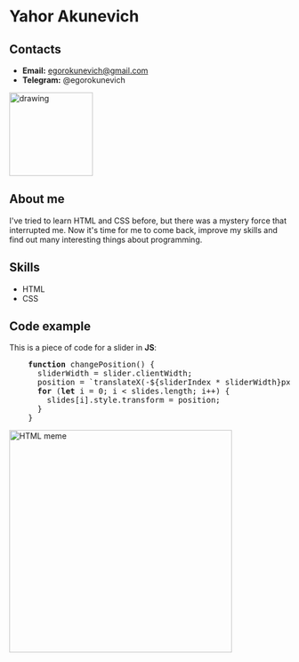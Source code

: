 # **Yahor Akunevich**

## Contacts
- **Email:** egorokunevich@gmail.com
- **Telegram:** @egorokunevich
<img src="https://pbs.twimg.com/profile_images/889974701140914177/fg5DYdBu_400x400.jpg" alt="drawing" width="150" title="SMINEM"/>

## About me
I've tried to learn HTML and CSS before, but there was a mystery force that interrupted me. Now it's time for me to come back, improve my skills and
find out many interesting things about programming.

## Skills
- HTML
- CSS

## Code example
This is a piece of code for a slider in **JS**:
<pre>
    <b>function</b> changePosition() {
      sliderWidth = slider.clientWidth;
      position = `translateX(-${sliderIndex * sliderWidth}px)`;
      <b>for</b> (<b>let</b> i = 0; i < slides.length; i++) {
        slides[i].style.transform = position;
      }
    }
</pre>
                                          
<img src="https://blog.webix.com/wp-content/uploads/2021/07/2.jpg" alt="HTML meme" width="400" title="yeah i definitely know what html is"/>
